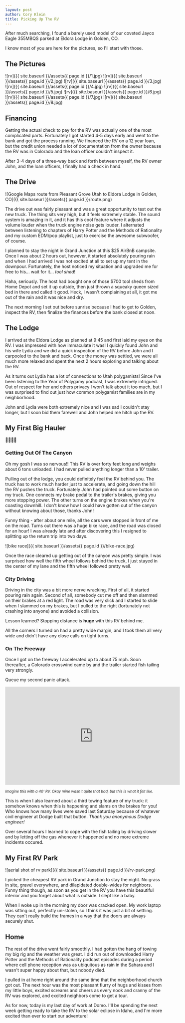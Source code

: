 ```yaml
---
layout: post
author: Cory Klein
title: Picking Up The RV
---
```


<meta property="og:image" content="{{ site.url }}/assets{{ page.id }}/1.jpg">
<meta property="og:image:url" content="{{ site.url }}/assets{{ page.id }}/1.jpg">
<meta property="og:image:secure_url" content="{{ site.url }}/assets{{ page.id }}/1.jpg">
<meta property="og:image:type" content="image/jpeg">
<meta property="og:image:width" content="700">
<meta property="og:image:height" content="525">

After much searching, I found a barely used model of our coveted Jayco Eagle 355MBQS parked at Eldora Lodge in Golden, CO. 

I know most of you are here for the pictures, so I'll start with those.

## The Pictures

![rv]({{ site.baseurl }}/assets{{ page.id }}/1.jpg)
![rv]({{ site.baseurl }}/assets{{ page.id }}/2.jpg)
![rv]({{ site.baseurl }}/assets{{ page.id }}/3.jpg)
![rv]({{ site.baseurl }}/assets{{ page.id }}/4.jpg)
![rv]({{ site.baseurl }}/assets{{ page.id }}/5.jpg)
![rv]({{ site.baseurl }}/assets{{ page.id }}/6.jpg)
![rv]({{ site.baseurl }}/assets{{ page.id }}/7.jpg)
![rv]({{ site.baseurl }}/assets{{ page.id }}/8.jpg)

## Financing

Getting the actual check to pay for the RV was actually one of the most complicated parts. Fortunately I got started 4-5 days early and went to the bank and got the process running. We financed the RV on a 12 year loan, but the credit union needed a lot of documentation from the owner because the RV was in Colorado and the loan officer couldn't inspect it.

After 3-4 days of a three-way back and forth between myself, the RV owner John, and the loan officers, I finally had a check in hand.

## The Drive

![Google Maps route from Pleasant Grove Utah to Eldora Lodge in Golden, CO]({{ site.baseurl }}/assets{{ page.id }}/route.png)

The drive out was fairly pleasant and was a great opportunity to test out the new truck. The thing sits very high, but it feels extremely stable. The sound system is amazing in it, and it has this cool feature where it adjusts the volume louder when the truck engine noise gets louder. I alternated between listening to chapters of Harry Potter and the Methods of Rationality and my custom EDM/pop playlist, just to exercise the awesome subwoofer, of course.

I planned to stay the night in Grand Junction at this $25 AirBnB campsite. Once I was about 2 hours out, however, it started absolutely pouring rain and when I had arrived I was not excited at all to set up my tent in the downpour. Fortunately, the host noticed my situation and upgraded me for free to his... wait for it... *tool shed*!

Haha, seriously. The host had bought one of those $700 tool sheds from Home Depot and set it up outside, then just thrown a squeaky queen sized bed in there and called it good. Heck, I wasn't complaining at all, it got me out of the rain and it was nice and dry.

The next morning I set out before sunrise because I had to get to Golden, inspect the RV, then finalize the finances before the bank closed at noon.

## The Lodge

I arrived at the Eldora Lodge as planned at 9:45 and first laid my eyes on the RV. I was impressed with how immaculate it was! I quickly found John and his wife Lydia and we did a quick inspection of the RV before John and I carpooled to the bank and back. Once the money was settled, we were all much more relaxed and spent the next 2 hours exploring and talking about the RV.

As it turns out Lydia has a lot of connections to Utah polygamists! Since I've been listening to the Year of Polygamy podcast, I was extremely intrigued. Out of respect for her and others privacy I won't talk about it too much, but I was surprised to find out just how common polygamist families are in my neighborhood.

John and Lydia were both extremely nice and I was sad I couldn't stay longer, but I soon bid them farewell and John helped me hitch up the RV.

## My First Big Hauler

😬😬😬😬

### Getting Out Of The Canyon

Oh my gosh I was so nervous!! This RV is over forty feet long and weighs about 6 tons unloaded. I had never pulled anything longer than a 10' trailer.

Pulling out of the lodge, you could definitely feel the RV behind you. The truck has to work much harder just to accelerate, and going down the hill the RV pushes the truck. Fortunately John had pointed out some button on my truck. One connects my brake pedal to the trailer's brakes, giving you more stopping power. The other turns on the engine brakes when you're coasting downhill. I don't know how I could have gotten out of the canyon without knowing about those, thanks John!

Funny thing - after about one mile, all the cars were stopped in front of me on the road. Turns out there was a huge bike race, and the road was closed for an hour! I was already late and after discovering this I resigned to splitting up the return trip into two days.

![bike race]({{ site.baseurl }}/assets{{ page.id }}/bike-race.jpg)

Once the race cleared up getting out of the canyon was pretty simple. I was surprised how well the fifth wheel follows behind the truck, I just stayed in the center of my lane and the fifth wheel followed pretty well.

### City Driving

Driving in the city was a bit more nerve wracking. First of all, it started pouring rain again. Second of all, somebody cut me off and then slammed on their brakes at a red light. The road was very slick and I started to slide when I slammed on my brakes, but I pulled to the right (fortunately not crashing into anyone) and avoided a collision.

Lesson learned? Stopping distance is **huge** with this RV behind me.

All the corners I turned on had a pretty wide margin, and I took them all very wide and didn't have any close calls on tight turns.

### On The Freeway

Once I got on the freeway I accelerated up to about 75 mph. Soon thereafter, a Colorado crosswind came by and the trailer started fish tailing very strongly.

Queue my second panic attack.

<iframe width="560" height="315" src="https://www.youtube.com/embed/WboZ0BMFd6g?start=49" frameborder="0" allowfullscreen></iframe>

<sub>*Imagine this with a 40' RV. Okay mine wasn't quite that bad, but this is what it felt like.*</sub>

This is when I also learned about a third towing feature of my truck: it somehow knows when this is happening and slams on the brakes for you! Who knows how many lives were saved last Saturday because of whatever civil engineer at Dodge built that button. *Thank you anonymous Dodge engineer!*

Over several hours I learned to cope with the fish tailing by driving slower and by letting off the gas whenever it happened and no more extreme incidents occured.

## My First RV Park

![aerial shot of rv park]({{ site.baseurl }}/assets{{ page.id }}/rv-park.png)

I picked the cheapest RV park in Grand Junction to stay the night. No grass in site, gravel everywhere, and dilapidated double-wides for neighbors. Funny thing though, as soon as you get in the RV you have this beautiful interior and you forget about what is outside. I slept like a baby.

When I woke up in the morning my door was cracked open. My work laptop was sitting out, perfectly un-stolen, so I think it was just a bit of settling. They can't really build the frames in a way that the doors are always securely shut.

## Home

The rest of the drive went fairly smoothly. I had gotten the hang of towing my big rig and the weather was great. I did run out of downloaded Harry Potter and the Methods of Rationality podcast episodes during a period where cell phone reception was as ubiquitous as rain in the Sahara and I wasn't super happy about that, but nobody died.

I pulled in at home right around the same time that the neighborhood church got out. The next hour was the most pleasant flurry of hugs and kisses from my little boys, excited screams and cheers as every nook and cranny of the RV was explored, and excited neighbors come to get a tour.

As for now, today is my last day of work at Domo. I'll be spending the next week getting ready to take the RV to the solar eclipse in Idaho, and I'm more excited than ever to start our adventure!
